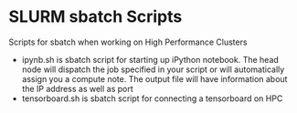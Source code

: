 # SLURM sbatch Scripts

Scripts for sbatch when working on High Performance Clusters

* ipynb.sh is sbatch script for starting up iPython notebook. The head node will dispatch the job specified in your script or will automatically assign you a compute note. The output file will have information about the IP address as well as port
* tensorboard.sh is sbatch script for connecting a tensorboard on HPC

